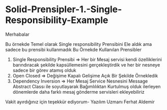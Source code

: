 # Solid-Prensipler-1.-Single-Responsibility-Example
Merhabalar

Bu örnekde Temel olarak Single responsibility Prensibini Ele aldık ama sadece bu prensibi kullanmadık 
Bu Örnekde Kullanılan Prensibler

1. Single Responsibility Prensibi => Her bir Mesaj servisi kendi özelliklerini barındıracak şekilde kapsüllemesini gerçekleştirdik ve her bir nesneye sadece bir görev atamış olduk
2. Open Closed => Değişime Kapalı Gelişime Açık Bir Şekilde Örnekledik
3. Dependency Inversion => Her Mesaj Service Nesnesini Message Abstract Classı ile soyutlayarak Bağımlılıktan Kurtulmuş olduk ilerleyen dönemlerde daha farklı mesaj gönderme servisleri ekleyebiliriz 

Vakit ayırdığınız için teşekkür ediyorum- Yazılım Uzmanı Ferhat Aldemir
